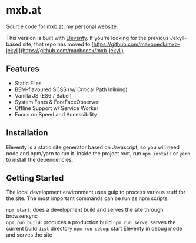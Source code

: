 # mxb.at

Source code for [mxb.at](https://mxb.at), my personal website.  

This version is built with [Eleventy](https://www.11ty.io). If you're looking for the previous Jekyll-based site, that repo has moved to [https://github.com/maxboeck/mxb-jekyll](https://github.com/maxboeck/mxb-jekyll)

## Features

* Static Files
* BEM-flavoured SCSS (w/ Critical Path Inlining)
* Vanilla JS (ES6 / Babel)
* System Fonts & FontFaceObserver
* Offline Support w/ Service Worker
* Focus on Speed and Accessibility

## Installation

Eleventy is a static site generator based on Javascript, so you will need node and npm/yarn to run it.
Inside the project root, run `npm install` or `yarn` to install the dependencies.

## Getting Started

The local development environment uses gulp to process various stuff for the site. 
The most important commands can be run as npm scripts:

`npm start`: does a development build and serves the site through browsersync  
`npm run build`: produces a production build
`npm run serve`: serves the current build `dist` directory
`npm run debug`: start Eleventy in debug mode and serves the site